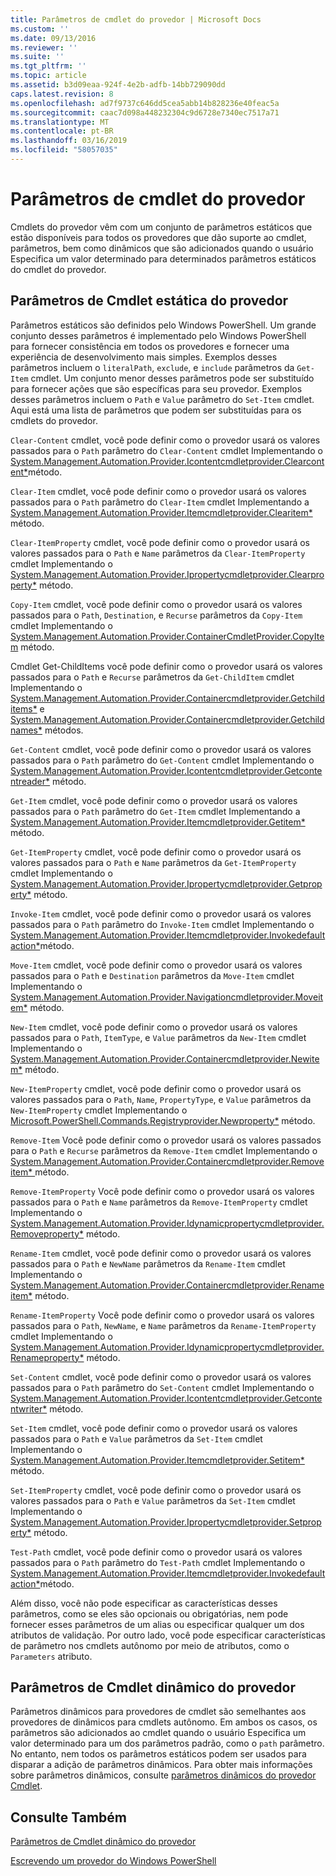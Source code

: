 ```yaml
---
title: Parâmetros de cmdlet do provedor | Microsoft Docs
ms.custom: ''
ms.date: 09/13/2016
ms.reviewer: ''
ms.suite: ''
ms.tgt_pltfrm: ''
ms.topic: article
ms.assetid: b3d09eaa-924f-4e2b-adfb-14bb729090dd
caps.latest.revision: 8
ms.openlocfilehash: ad7f9737c646dd5cea5abb14b828236e40feac5a
ms.sourcegitcommit: caac7d098a448232304c9d6728e7340ec7517a71
ms.translationtype: MT
ms.contentlocale: pt-BR
ms.lasthandoff: 03/16/2019
ms.locfileid: "58057035"
---
```

# <a name="provider-cmdlet-parameters"></a>Parâmetros de cmdlet do provedor

Cmdlets do provedor vêm com um conjunto de parâmetros estáticos que estão disponíveis para todos os provedores que dão suporte ao cmdlet, parâmetros, bem como dinâmicos que são adicionados quando o usuário Especifica um valor determinado para determinados parâmetros estáticos do cmdlet do provedor.

## <a name="provider-cmdlet-static-parameters"></a>Parâmetros de Cmdlet estática do provedor

Parâmetros estáticos são definidos pelo Windows PowerShell. Um grande conjunto desses parâmetros é implementado pelo Windows PowerShell para fornecer consistência em todos os provedores e fornecer uma experiência de desenvolvimento mais simples. Exemplos desses parâmetros incluem o `literalPath`, `exclude`, e `include` parâmetros da `Get-Item` cmdlet. Um conjunto menor desses parâmetros pode ser substituído para fornecer ações que são específicas para seu provedor. Exemplos desses parâmetros incluem o `Path` e `Value` parâmetro do `Set-Item` cmdlet. Aqui está uma lista de parâmetros que podem ser substituídas para os cmdlets do provedor.

`Clear-Content` cmdlet, você pode definir como o provedor usará os valores passados para o `Path` parâmetro do `Clear-Content` cmdlet Implementando o [System.Management.Automation.Provider.Icontentcmdletprovider.Clearcontent*](/dotnet/api/System.Management.Automation.Provider.IContentCmdletProvider.ClearContent)método.

`Clear-Item` cmdlet, você pode definir como o provedor usará os valores passados para o `Path` parâmetro do `Clear-Item` cmdlet Implementando a [System.Management.Automation.Provider.Itemcmdletprovider.Clearitem*](/dotnet/api/System.Management.Automation.Provider.ItemCmdletProvider.ClearItem) método.

`Clear-ItemProperty` cmdlet, você pode definir como o provedor usará os valores passados para o `Path` e `Name` parâmetros da `Clear-ItemProperty` cmdlet Implementando o [ System.Management.Automation.Provider.Ipropertycmdletprovider.Clearproperty*](/dotnet/api/System.Management.Automation.Provider.IPropertyCmdletProvider.ClearProperty) método.

`Copy-Item` cmdlet, você pode definir como o provedor usará os valores passados para o `Path`, `Destination`, e `Recurse` parâmetros da `Copy-Item` cmdlet Implementando o [ System.Management.Automation.Provider.ContainerCmdletProvider.CopyItem](/dotnet/api/System.Management.Automation.Provider.ContainerCmdletProvider.CopyItem) método.

Cmdlet Get-ChildItems você pode definir como o provedor usará os valores passados para o `Path` e `Recurse` parâmetros da `Get-ChildItem` cmdlet Implementando o [ System.Management.Automation.Provider.Containercmdletprovider.Getchilditems*](/dotnet/api/System.Management.Automation.Provider.ContainerCmdletProvider.GetChildItems) e [System.Management.Automation.Provider.Containercmdletprovider.Getchildnames*](/dotnet/api/System.Management.Automation.Provider.ContainerCmdletProvider.GetChildNames) métodos.

`Get-Content` cmdlet, você pode definir como o provedor usará os valores passados para o `Path` parâmetro do `Get-Content` cmdlet Implementando o [System.Management.Automation.Provider.Icontentcmdletprovider.Getcontentreader*](/dotnet/api/System.Management.Automation.Provider.IContentCmdletProvider.GetContentReader) método.

`Get-Item` cmdlet, você pode definir como o provedor usará os valores passados para o `Path` parâmetro do `Get-Item` cmdlet Implementando a [System.Management.Automation.Provider.Itemcmdletprovider.Getitem*](/dotnet/api/System.Management.Automation.Provider.ItemCmdletProvider.GetItem) método.

`Get-ItemProperty` cmdlet, você pode definir como o provedor usará os valores passados para o `Path` e `Name` parâmetros da `Get-ItemProperty` cmdlet Implementando o [ System.Management.Automation.Provider.Ipropertycmdletprovider.Getproperty*](/dotnet/api/System.Management.Automation.Provider.IPropertyCmdletProvider.GetProperty) método.

`Invoke-Item` cmdlet, você pode definir como o provedor usará os valores passados para o `Path` parâmetro do `Invoke-Item` cmdlet Implementando o [System.Management.Automation.Provider.Itemcmdletprovider.Invokedefaultaction*](/dotnet/api/System.Management.Automation.Provider.ItemCmdletProvider.InvokeDefaultAction)método.

`Move-Item` cmdlet, você pode definir como o provedor usará os valores passados para o `Path` e `Destination` parâmetros da `Move-Item` cmdlet Implementando o [ System.Management.Automation.Provider.Navigationcmdletprovider.Moveitem*](/dotnet/api/System.Management.Automation.Provider.NavigationCmdletProvider.MoveItem) método.

`New-Item` cmdlet, você pode definir como o provedor usará os valores passados para o `Path`, `ItemType`, e `Value` parâmetros da `New-Item` cmdlet Implementando o [ System.Management.Automation.Provider.Containercmdletprovider.Newitem*](/dotnet/api/System.Management.Automation.Provider.ContainerCmdletProvider.NewItem) método.

`New-ItemProperty` cmdlet, você pode definir como o provedor usará os valores passados para o `Path`, `Name`, `PropertyType`, e `Value` parâmetros da `New-ItemProperty` cmdlet Implementando o [ Microsoft.PowerShell.Commands.Registryprovider.Newproperty*](/dotnet/api/Microsoft.PowerShell.Commands.RegistryProvider.NewProperty) método.

`Remove-Item` Você pode definir como o provedor usará os valores passados para o `Path` e `Recurse` parâmetros da `Remove-Item` cmdlet Implementando o [System.Management.Automation.Provider.Containercmdletprovider.Removeitem* ](/dotnet/api/System.Management.Automation.Provider.ContainerCmdletProvider.RemoveItem) método.

`Remove-ItemProperty` Você pode definir como o provedor usará os valores passados para o `Path` e `Name` parâmetros da `Remove-ItemProperty` cmdlet Implementando o [ System.Management.Automation.Provider.Idynamicpropertycmdletprovider.Removeproperty*](/dotnet/api/System.Management.Automation.Provider.IDynamicPropertyCmdletProvider.RemoveProperty) método.

`Rename-Item` cmdlet, você pode definir como o provedor usará os valores passados para o `Path` e `NewName` parâmetros da `Rename-Item` cmdlet Implementando o [ System.Management.Automation.Provider.Containercmdletprovider.Renameitem*](/dotnet/api/System.Management.Automation.Provider.ContainerCmdletProvider.RenameItem) método.

`Rename-ItemProperty` Você pode definir como o provedor usará os valores passados para o `Path`, `NewName`, e `Name` parâmetros da `Rename-ItemProperty` cmdlet Implementando o [ System.Management.Automation.Provider.Idynamicpropertycmdletprovider.Renameproperty*](/dotnet/api/System.Management.Automation.Provider.IDynamicPropertyCmdletProvider.RenameProperty) método.

`Set-Content` cmdlet, você pode definir como o provedor usará os valores passados para o `Path` parâmetro do `Set-Content` cmdlet Implementando o [System.Management.Automation.Provider.Icontentcmdletprovider.Getcontentwriter*](/dotnet/api/System.Management.Automation.Provider.IContentCmdletProvider.GetContentWriter) método.

`Set-Item` cmdlet, você pode definir como o provedor usará os valores passados para o `Path` e `Value` parâmetros da `Set-Item` cmdlet Implementando o [System.Management.Automation.Provider.Itemcmdletprovider.Setitem* ](/dotnet/api/System.Management.Automation.Provider.ItemCmdletProvider.SetItem) método.

`Set-ItemProperty` cmdlet, você pode definir como o provedor usará os valores passados para o `Path` e `Value` parâmetros da `Set-Item` cmdlet Implementando o [ System.Management.Automation.Provider.Ipropertycmdletprovider.Setproperty*](/dotnet/api/System.Management.Automation.Provider.IPropertyCmdletProvider.SetProperty) método.

`Test-Path` cmdlet, você pode definir como o provedor usará os valores passados para o `Path` parâmetro do `Test-Path` cmdlet Implementando o [System.Management.Automation.Provider.Itemcmdletprovider.Invokedefaultaction*](/dotnet/api/System.Management.Automation.Provider.ItemCmdletProvider.InvokeDefaultAction)método.

Além disso, você não pode especificar as características desses parâmetros, como se eles são opcionais ou obrigatórias, nem pode fornecer esses parâmetros de um alias ou especificar qualquer um dos atributos de validação. Por outro lado, você pode especificar características de parâmetro nos cmdlets autônomo por meio de atributos, como o `Parameters` atributo.

## <a name="provider-cmdlet-dynamic-parameters"></a>Parâmetros de Cmdlet dinâmico do provedor

Parâmetros dinâmicos para provedores de cmdlet são semelhantes aos provedores de dinâmicos para cmdlets autônomo. Em ambos os casos, os parâmetros são adicionados ao cmdlet quando o usuário Especifica um valor determinado para um dos parâmetros padrão, como o `path` parâmetro. No entanto, nem todos os parâmetros estáticos podem ser usados para disparar a adição de parâmetros dinâmicos. Para obter mais informações sobre parâmetros dinâmicos, consulte [parâmetros dinâmicos do provedor Cmdlet](./provider-cmdlet-dynamic-parameters.md).

## <a name="see-also"></a>Consulte Também

[Parâmetros de Cmdlet dinâmico do provedor](./provider-cmdlet-dynamic-parameters.md)

[Escrevendo um provedor do Windows PowerShell](./writing-a-windows-powershell-provider.md)